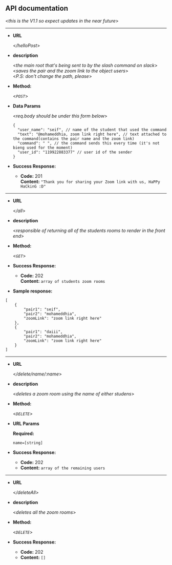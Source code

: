 ## **API documentation**

<_this is the V1.1 so expect updates in the near future_>

---

- **URL**

  <_/helloPost_>

- **description**

  <_the main root that's being sent to by the slash command on slack_>  
   <_saves the pair and the zoom link to the object users_>  
   <_P.S: don't change the path, please_>

- **Method:**

  <_`POST`_>

- **Data Params**

  <_req.body should be under this form below_>

  ```
  {
    "user_name": "seif", // name of the student that used the command
    "text": "@mohameddhia, zoom link right here", // text attached to the command(contains the pair name and the zoom link)
    "command": " ", // the command sends this every time (it's not bieng used for the moment)
    "user_id": "119922883377" // user id of the sender
  }
  ```

- **Success Response:**

  - **Code:** 201 <br />
    **Content:** `"Thank you for sharing your Zoom link with us, HaPPy HaCkinG :D"`

---

- **URL**

  <_/all_>

- **description**

  <_responsible of returning all of the students rooms to render in the front end_>

- **Method:**

  <_`GET`_>

* **Success Response:**

  - **Code:** 202 <br />
    **Content:** `array of students zoom rooms`

- **Sample response:**

```
[
    {
        "pair1": "seif",
        "pair2": "mohameddhia",
        "zoomLink": "zoom link right here"
    },
    {
        "pair1": "daiii",
        "pair2": "mohameddhia",
        "zoomLink": "zoom link right here"
    }
]
```

---

- **URL**

  <_/delete/name/:name_>

- **description**

  <_deletes a zoom room using the name of either studens_>

* **Method:**

  <_`DELETE`_>

- **URL Params**

  **Required:**

  `name=[string]`

* **Success Response:**

  - **Code:** 202 <br />
  - **Content:** `array of the remaining users`

---

- **URL**

  <_/deleteAll_>

- **description**

  <_deletes all the zoom rooms_>

* **Method:**

  <_`DELETE`_>

* **Success Response:**

  - **Code:** 202 <br />
  - **Content:** `[]`
